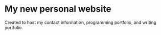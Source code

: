 # My new personal website
Created to host my contact information, programming portfolio, and writing portfolio.
